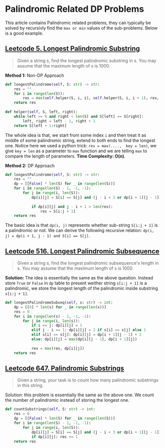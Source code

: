 # Palindromic Related DP Problems

This article contains Palindromic related problems, they can typically be solved by recursivly find the `max or min` values of the sub-problems. Below is a good example.

## [Leetcode 5. Longest Palindromic Substring](https://leetcode.com/problems/longest-palindromic-substring/)
> Given a string s, find the longest palindromic substring in s. You may assume that the maximum length of s is 1000.

**Method 1:** Non-DP Approach
```python
def longestPalindrome(self, S: str) -> str:
    res = ""
    for i in range(len(S)):
        res = max(self.helper(S, i, i), self.helper(S, i, i + 1), res, key = len)
    return res
        
def helper(self, S, left, right):
    while left >= 0 and right < len(S) and S[left] == S[right]:
        left, right = left - 1, right + 1
    return S[left + 1:right]
```

The whole idea is that, we start from some index `i` and then treat it as middle of some palindromic string, extend to both ends to find the longest one. Notice here we used a python trick: `res = max(....,  key = len)`, we give `key = len` as a parameter to `max` function and we are telling `max` to compare the length of parameters. **Time Complexity: O(n)**.

**Method 2:** DP Approach

```python
def longestPalindrome(self, S: str) -> str:
    res = ""
    dp = [[False] * len(S) for _ in range(len(S))]
    for i in range(len(S) - 1, -1, -1):
        for j in range(i, len(S)):
            dp[i][j] = S[i] == S[j] and (j - i < 3 or dp[i + 1][j - 1])
            
            if dp[i][j] and j - i + 1 > len(res):
                res = S[i:j + 1]
    return res
```

The basic idea is that `dp(i, j)` represents whether sub-string `S[i:j + 1]` is a palindromic or not. We can derive the following recursive relation: `dp(i, j) = dp(i + 1, j - 1) and S[i] == S[j]`. 

## [Leetcode 516. Longest Palindromic Subsequence](https://leetcode.com/problems/longest-palindromic-subsequence/)
> Given a string s, find the longest palindromic subsequence's length in s. You may assume that the maximum length of s is 1000.

**Solution:** The idea is essentially the same as the above question. Instead store `True` or `False` in `dp` table to present weither string `s[i:j + 1]` is a palindromic, we store the longest length of the palindromic inside substring `s[i:j + 1]`.

```Python
def longestPalindromeSubseq(self, s: str) -> int:
    dp = [[0] * len(s) for _ in range(len(s))]
    res = 0
    for i in range(len(s) - 1, -1, -1):
        for j in range(i, len(s)):
            if i == j: dp[i][j] = 1
            elif j - i == 1: dp[i][j] = 2 if s[i] == s[j] else 1
            elif s[i] == s[j]: dp[i][j] = dp[i + 1][j - 1] + 2
            else: dp[i][j] = max(dp[i][j - 1], dp[i + 1][j])
            
            res = max(res, dp[i][j])
    return res
```

## [Leetcode 647. Palindromic Substrings](https://leetcode.com/problems/palindromic-substrings/)
> Given a string, your task is to count how many palindromic substrings in this string.

Solution: this problem is essentially the same as the above one. We count the number of palindromic instead of storing the longest one.
```python
def countSubstrings(self, S: str) -> int:
    res = 0
    dp = [[False] * len(S) for _ in range(len(S))]
    for i in range(len(S) - 1, -1, -1):
        for j in range(i, len(S)):
            dp[i][j] = S[i] == S[j] and (j - i < 3 or dp[i + 1][j - 1])
            if dp[i][j]: res += 1
    return res
```

